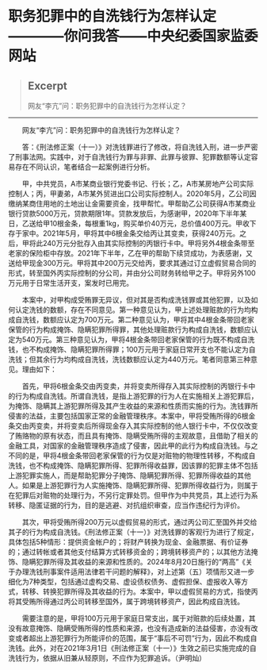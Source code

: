 
# 职务犯罪中的自洗钱行为怎样认定————你问我答——中央纪委国家监委网站

> ## Excerpt
> 网友“李亢”问：职务犯罪中的自洗钱行为怎样认定？

---
　　网友“李亢”问：职务犯罪中的自洗钱行为怎样认定？

　　答：《刑法修正案（十一）》对洗钱罪进行了修改，将自洗钱入刑，进一步严密了刑事法网。实践中，对于自洗钱行为罪与非罪、此罪与彼罪、犯罪数额等认定容易存在不同认识，笔者结合一起案例进行分析。

　　甲，中共党员，A市某商业银行党委书记、行长；乙，A市某房地产公司实际控制人；丙，甲妻弟，A市某外贸进出口公司实际控制人。2020年5月，乙公司因缴纳某商住用地的土地出让金需要资金，找甲帮忙。甲帮助乙公司获得A市某商业银行贷款5000万元，贷款期限1年。贷款发放后，为感谢甲，2020年下半年某日，乙送给甲10根金条，每根重1kg，购买单价40万元，总价值400万元。甲收下存于家中。2021年5月，甲将其中6根金条交给丙让其变卖，获得240万元。之后，甲将此240万元分批存入由其实际控制的丙银行卡中。甲将另外4根金条带至老家的保险柜中存放。2021年下半年，乙在甲的帮助下续贷成功，为表感谢，又送给甲现金300万元。甲将其中200万元交给丙，要求其通过订立虚假贸易合同的形式，转至国外丙实际控制的分公司，并由分公司财务转给甲之子。甲将另外100万元用于日常生活开支，案发时已用完。

　　本案中，对甲构成受贿罪无异议，但对其是否构成洗钱罪或其他犯罪，以及如何认定洗钱的数额，存在不同意见。第一种意见认为，甲上述处理赃款的行为均构成自洗钱，数额应认定为700万元。第二种意见认为，甲将其中4根金条带回老家保管的行为构成掩饰、隐瞒犯罪所得罪，其他处理赃款行为构成自洗钱，数额应认定为540万元。第三种意见认为，甲将4根金条带回老家保管的行为既不构成自洗钱，也不构成掩饰、隐瞒犯罪所得罪；100万元用于家庭日常开支也不能认定为自洗钱；但其余行为均构成自洗钱，洗钱数额应认定为440万元。笔者同意第三种意见。理由如下：

　　首先，甲将6根金条交由丙变卖，并将变卖所得存入其实际控制的丙银行卡中的行为构成自洗钱。所谓自洗钱，是指上游犯罪的行为人在实施相关上游犯罪后，为掩饰、隐瞒其上游犯罪所得及其产生收益的来源和性质而实施的行为。洗钱罪所侵害的法益，主要包括国家正常的金融管理秩序。本案中，甲将受贿所得的6根金条交由丙变卖，并将变卖后所得现金存入其实际控制的他人银行卡中，不仅仅改变了贿赂物的原有状态，而且具有掩饰、隐瞒受贿所得的主观故意，且借助了相关的金融工具，对国家的金融管理秩序造成了侵害，因此甲的此行为构成自洗钱。与之不同的是，甲将4根金条带回老家保管的行为仅是对赃物的物理性转移，不构成自洗钱，也不构成掩饰、隐瞒犯罪所得、犯罪所得收益罪，因该罪的犯罪主体不包括上游犯罪实施人，而是帮助犯罪分子掩饰、隐瞒犯罪所得、犯罪所得收益的其他人。如果是上游犯罪行为人实施掩饰、隐瞒犯罪所得、犯罪所得收益行为，则属于在犯罪后对赃物的处理行为，不另行定罪处罚。但甲作为中共党员，其上述行为系转移、隐匿证据的行为，目的是逃避、对抗组织审查，应当作违纪行为评价。

　　其次，甲将受贿所得200万元以虚假贸易的形式，通过丙公司汇至国外并交给其子的行为构成自洗钱。《刑法修正案（十一）》对洗钱罪的客观行为进行了规定，具体包括5种情形：提供资金帐户的；将财产转换为现金、金融票据、有价证券的；通过转帐或者其他支付结算方式转移资金的；跨境转移资产的；以其他方法掩饰、隐瞒犯罪所得及其收益的来源和性质的。2024年8月20日施行的“两高”《关于办理洗钱刑事案件适用法律若干问题的解释》，对上述第（五）项情形又进一步细化为7种类型，包括通过虚构交易、虚设债权债务、虚假担保、虚报收入等方式，转移、转换犯罪所得及其收益的行为。本案中，甲以虚假贸易的方式，指使丙将其受贿所得通过丙公司转移至国外，属于跨境转移资产，因此构成自洗钱。

　　需要注意的是，甲将100万元用于家庭日常支出，属于对赃款的后续处置，其没有故意掩饰、隐瞒受贿所得的性质和来源，也没有造成新的法益侵害，亦没有改变或者超出上游犯罪行为所能评价的范围，属于“事后不可罚”行为，因此不构成自洗钱。此外，对在2021年3月1日《刑法修正案（十一）》生效之前已实施完成的自洗钱行为，依据从旧兼从轻原则，不应作为犯罪追诉。（尹明灿）
